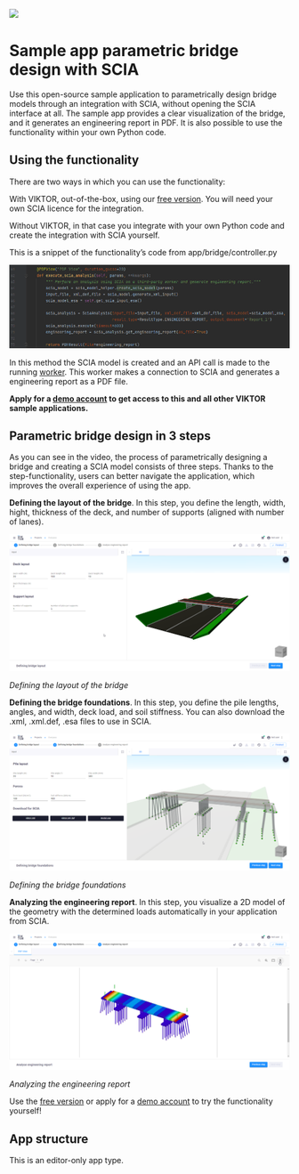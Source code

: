 ![](https://img.shields.io/badge/SDK-v13.7.0-blue) <Please check version is the same as specified in requirements.txt>

# Sample app parametric bridge design with SCIA 
Use this open-source sample application to parametrically design bridge models through an 
integration with SCIA, without opening the SCIA interface at all. 
The sample app provides a clear visualization of the bridge, and it generates an engineering report in PDF. 
It is also possible to use the functionality within your own Python code.  

## Using the functionality 
There are two ways in which you can use the functionality: 

With VIKTOR, out-of-the-box, using our [free version](https://www.viktor.ai/try-for-free). You will need your own SCIA licence for the integration. 

Without VIKTOR, in that case you integrate with your own Python code and create the integration with SCIA yourself. 

This is a snippet of the functionality’s code from app/bridge/controller.py 

![](resources/pictures/code_snippet.png)

In this method the SCIA model is created and an API call is made to the running [worker](https://docs.viktor.ai/docs/worker).
This worker makes a connection to SCIA and generates a engineering report as a PDF file.

**Apply for a [demo account](https://www.viktor.ai/demo-environment) to get access to this and all other VIKTOR sample applications.** 

## Parametric bridge design in 3 steps 

As you can see in the video, the process of parametrically designing a bridge and creating a SCIA model consists of three steps. 
Thanks to the step-functionality, users can better navigate the application, which improves the overall experience of using the app.  

**Defining the layout of the bridge**. 
In this step, you define the length, width, hight, thickness of the deck, 
and number of supports (aligned with number of lanes). 

![](resources/pictures/layout.png)

*Defining the layout of the bridge*

**Defining the bridge foundations**. 
In this step, you define the pile lengths, angles, and width, deck load, and soil stiffness. 
You can also download the .xml, .xml.def, .esa files to use in SCIA.

![](resources/pictures/foundations.png)

*Defining the bridge foundations*

**Analyzing the engineering report**. 
In this step, you visualize a 2D model of the geometry with the determined loads automatically in your application from SCIA. 

![](resources/pictures/engineering_report.png)

*Analyzing the engineering report* 

Use the [free version](https://www.viktor.ai/try-for-free) or apply for a [demo account](https://www.viktor.ai/try-for-free) to try the functionality yourself! 

## App structure
This is an editor-only app type.

